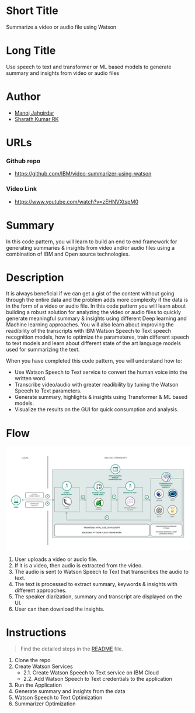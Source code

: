# Short Title

Summarize a video or audio file using Watson

# Long Title

Use speech to text and transformer or ML based models to generate summary and insights from video or audio files

# Author
* [Manoj Jahgirdar](https://www.linkedin.com/in/manoj-jahgirdar-6b5b33142/)
* [Sharath Kumar RK](https://www.linkedin.com/in/sharath-kumar-rk-52aa2562/)

# URLs

### Github repo

* https://github.com/IBM/video-summarizer-using-watson


### Video Link
* https://www.youtube.com/watch?v=zEHNVXtspM0

# Summary

In this code pattern, you will learn to build an end to end framework for generating summaries & insights from video and/or audio files using a combination of IBM and Open source technologies.

# Description

It is always beneficial if we can get a gist of the content without going through the entire data and the problem adds more complexity if the data is in the form of a video or audio file. In this code pattern you will learn about building a robust solution for analyzing the video or audio files to quickly generate meaningful summary & insights using different Deep learning and Machine learning approaches. You will also learn about improving the readibility of the transcripts with IBM Watson Speech to Text speech recognition models, how to optimize the parameteres, train different speech to text models and learn about different state of the art language models used for summarizing the text.

When you have completed this code pattern, you will understand how to:

- Use Watson Speech to Text service to convert the human voice into the written word.
- Transcribe video/audio with greater readibility by tuning the Watson Speech to Text parameters.
- Generate summary, highlights & insights using Transformer & ML based models.
- Visualize the results on the GUI for quick consumption and analysis.

# Flow

<!--add an image in this path-->
![architecture](doc/source/images/architecture.png)

1. User uploads a video or audio file.
1. If it is a video, then audio is extracted from the video.
1. The audio is sent to Watson Speech to Text that transcribes the audio to text.
1. The text is processed to extract summary, keywords & insights with different approaches.
1. The speaker diarization, summary and transcript are displayed on the UI.
1. User can then download the insights.

# Instructions

> Find the detailed steps in the [README](https://github.com/IBM/video-summarizer-using-watson/blob/main/README.md) file.

1. Clone the repo
2. Create Watson Services
    - 2.1. Create Watson Speech to Text service on IBM Cloud
    - 2.2. Add Watson Speech to Text credentials to the application
3. Run the Application
4. Generate summary and insights from the data
5. Watson Speech to Text Optimization
6. Summarizer Optimization
